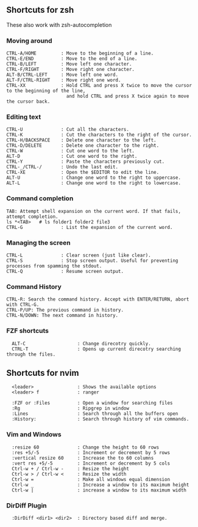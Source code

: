 
## Shortcuts for zsh

These also work with zsh-autocompletion 

### Moving around
    CTRL-A/HOME         : Move to the beginning of a line.
    CTRL-E/END          : Move to the end of a line.
    CTRL-B/LEFT         : Move left one character.
    CTRL-F/RIGHT        : Move right one character.
    ALT-B/CTRL-LEFT     : Move left one word.
    ALT-F/CTRL-RIGHT    : Move right one word.
    CTRL-XX             : Hold CTRL and press X twice to move the cursor to the beginning of the line,
                          and hold CTRL and press X twice again to move the cursor back.

### Editing text
    CTRL-U              : Cut all the characters.
    CTRL-K              : Cut the characters to the right of the cursor.
    CTRL-H/BACKSPACE    : Delete one character to the left.
    CTRL-D/DELETE       : Delete one character to the right.
    CTRL-W              : Cut one word to the left.
    ALT-D               : Cut one word to the right.
    CTRL-Y              : Paste the characters previously cut.
    CTRL-_/CTRL-/       : Undo the last edit.
    CTRL-XE             : Open the $EDITOR to edit the line.
    ALT-U               : Change one word to the right to uppercase.
    ALT-L               : Change one word to the right to lowercase.

### Command completion
    TAB: Attempt shell expansion on the current word. If that fails, attempt completion.
    ls *<TAB>   # ls folder1 folder2 file3
    CTRL-G              : List the expansion of the current word.

### Managing the screen
    CTRL-L              : Clear screen (just like clear).
    CTRL-S              : Stop screen output. Useful for preventing processes from spamming the stdout.
    CTRL-Q              : Resume screen output.

### Command History
    CTRL-R: Search the command history. Accept with ENTER/RETURN, abort with CTRL-G.
    CTRL-P/UP: The previous command in history.
    CTRL-N/DOWN: The next command in history.

### FZF shortcuts 
```
  ALT-C                   : Change direcotry quickly.
  CTRL-T                  : Opens up current direcotry searching through the files.
```    

## Shortcuts for nvim
```
  <leader>                : Shows the available options
  <leader> f              : ranger
  
  :FZF or :Files          : Open a window for searching files
  :Rg                     : Ripgrep in window
  :Lines                  : Search through all the buffers open
  :History:               : Search through history of vim commands.
```

### Vim and Windows
```
  :resize 60              : Change the height to 60 rows
  :res +5/-5              : Increment or decrement by 5 rows
  :vertical resize 60     : Increase the to 60 columns
  :vert res +5/-5         : Increment or decrement by 5 cols
  Ctrl-w + / Ctrl-w -     : Resize the height
  Ctrl-w > / Ctrl-w <     : Resize the width
  Ctrl-w =                : Make all windows equal dimension
  Ctrl-w _                : Increase a window to its maximum height
  Ctrl-w |                : increase a window to its maximum width
```

### DirDiff Plugin
```
  :DirDiff <dir1> <dir2>  : Directory based diff and merge.
```
